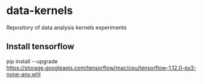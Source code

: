 # data-kernels

Repository of data analysis kernels experiments 

## Install tensorflow
pip install --upgrade https://storage.googleapis.com/tensorflow/mac/cpu/tensorflow-1.12.0-py3-none-any.whl
